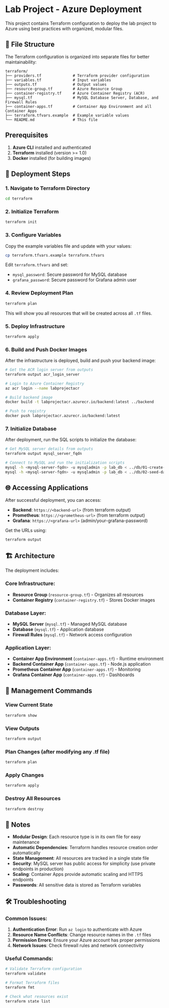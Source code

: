 # Lab Project - Azure Deployment

This project contains Terraform configuration to deploy the lab project to Azure using best practices with organized, modular files.

## 📁 File Structure

The Terraform configuration is organized into separate files for better maintainability:

```
terraform/
├── providers.tf              # Terraform provider configuration
├── variables.tf              # Input variables
├── outputs.tf                # Output values
├── resource-group.tf         # Azure Resource Group
├── container-registry.tf     # Azure Container Registry (ACR)
├── mysql.tf                  # MySQL Database Server, Database, and Firewall Rules
├── container-apps.tf         # Container App Environment and all Container Apps
├── terraform.tfvars.example  # Example variable values
└── README.md                 # This file
```

## Prerequisites

1. **Azure CLI** installed and authenticated
2. **Terraform** installed (version >= 1.0)
3. **Docker** installed (for building images)

## 🚀 Deployment Steps

### 1. Navigate to Terraform Directory
```bash
cd terraform
```

### 2. Initialize Terraform
```bash
terraform init
```

### 3. Configure Variables
Copy the example variables file and update with your values:
```bash
cp terraform.tfvars.example terraform.tfvars
```

Edit `terraform.tfvars` and set:
- `mysql_password`: Secure password for MySQL database
- `grafana_password`: Secure password for Grafana admin user

### 4. Review Deployment Plan
```bash
terraform plan
```

This will show you all resources that will be created across all `.tf` files.

### 5. Deploy Infrastructure
```bash
terraform apply
```

### 6. Build and Push Docker Images
After the infrastructure is deployed, build and push your backend image:

```bash
# Get the ACR login server from outputs
terraform output acr_login_server

# Login to Azure Container Registry
az acr login --name labprojectacr

# Build backend image
docker build -t labprojectacr.azurecr.io/backend:latest ../backend

# Push to registry
docker push labprojectacr.azurecr.io/backend:latest
```

### 7. Initialize Database
After deployment, run the SQL scripts to initialize the database:

```bash
# Get MySQL server details from outputs
terraform output mysql_server_fqdn

# Connect to MySQL and run the initialization scripts
mysql -h <mysql-server-fqdn> -u mysqladmin -p lab_db < ../db/01-create-table.sql
mysql -h <mysql-server-fqdn> -u mysqladmin -p lab_db < ../db/02-seed-data.sql
```

## 🌐 Accessing Applications

After successful deployment, you can access:

- **Backend**: `https://<backend-url>` (from terraform output)
- **Prometheus**: `https://<prometheus-url>` (from terraform output)
- **Grafana**: `https://<grafana-url>` (admin/your-grafana-password)

Get the URLs using:
```bash
terraform output
```

## 🏗️ Architecture

The deployment includes:

### **Core Infrastructure:**
- **Resource Group** (`resource-group.tf`) - Organizes all resources
- **Container Registry** (`container-registry.tf`) - Stores Docker images

### **Database Layer:**
- **MySQL Server** (`mysql.tf`) - Managed MySQL database
- **Database** (`mysql.tf`) - Application database
- **Firewall Rules** (`mysql.tf`) - Network access configuration

### **Application Layer:**
- **Container App Environment** (`container-apps.tf`) - Runtime environment
- **Backend Container App** (`container-apps.tf`) - Node.js application
- **Prometheus Container App** (`container-apps.tf`) - Monitoring
- **Grafana Container App** (`container-apps.tf`) - Dashboards

## 🔧 Management Commands

### View Current State
```bash
terraform show
```

### View Outputs
```bash
terraform output
```

### Plan Changes (after modifying any .tf file)
```bash
terraform plan
```

### Apply Changes
```bash
terraform apply
```

### Destroy All Resources
```bash
terraform destroy
```

## 📝 Notes

- **Modular Design**: Each resource type is in its own file for easy maintenance
- **Automatic Dependencies**: Terraform handles resource creation order automatically
- **State Management**: All resources are tracked in a single state file
- **Security**: MySQL server has public access for simplicity (use private endpoints in production)
- **Scaling**: Container Apps provide automatic scaling and HTTPS endpoints
- **Passwords**: All sensitive data is stored as Terraform variables

## 🛠️ Troubleshooting

### Common Issues:

1. **Authentication Error**: Run `az login` to authenticate with Azure
2. **Resource Name Conflicts**: Change resource names in the `.tf` files
3. **Permission Errors**: Ensure your Azure account has proper permissions
4. **Network Issues**: Check firewall rules and network connectivity

### Useful Commands:
```bash
# Validate Terraform configuration
terraform validate

# Format Terraform files
terraform fmt

# Check what resources exist
terraform state list
``` 